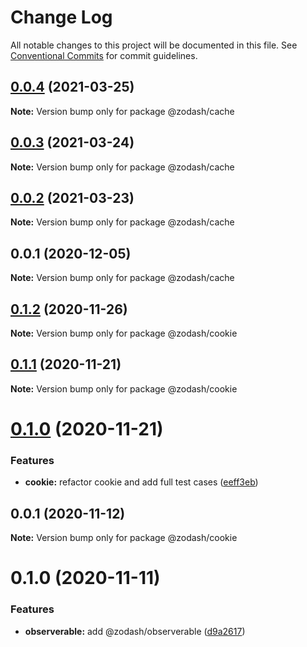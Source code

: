 # Change Log

All notable changes to this project will be documented in this file.
See [Conventional Commits](https://conventionalcommits.org) for commit guidelines.

## [0.0.4](https://github.com/zcorky/zodash/compare/@zodash/cache@0.0.3...@zodash/cache@0.0.4) (2021-03-25)

**Note:** Version bump only for package @zodash/cache





## [0.0.3](https://github.com/zcorky/zodash/compare/@zodash/cache@0.0.2...@zodash/cache@0.0.3) (2021-03-24)

**Note:** Version bump only for package @zodash/cache





## [0.0.2](https://github.com/zcorky/zodash/compare/@zodash/cache@0.0.1...@zodash/cache@0.0.2) (2021-03-23)

**Note:** Version bump only for package @zodash/cache





## 0.0.1 (2020-12-05)

**Note:** Version bump only for package @zodash/cache





## [0.1.2](https://github.com/zcorky/zodash/compare/@zodash/cookie@0.1.1...@zodash/cookie@0.1.2) (2020-11-26)

**Note:** Version bump only for package @zodash/cookie





## [0.1.1](https://github.com/zcorky/zodash/compare/@zodash/cookie@0.1.0...@zodash/cookie@0.1.1) (2020-11-21)

**Note:** Version bump only for package @zodash/cookie





# [0.1.0](https://github.com/zcorky/zodash/compare/@zodash/cookie@0.0.1...@zodash/cookie@0.1.0) (2020-11-21)


### Features

* **cookie:** refactor cookie and add full test cases ([eeff3eb](https://github.com/zcorky/zodash/commit/eeff3eb91eeb6f134de68df8091156c30ecd0347))





## 0.0.1 (2020-11-12)

**Note:** Version bump only for package @zodash/cookie





# 0.1.0 (2020-11-11)


### Features

* **observerable:** add @zodash/observerable ([d9a2617](https://github.com/zcorky/zodash/commit/d9a2617a6481c61caa8f01e3c89d41b41e78f87c))
